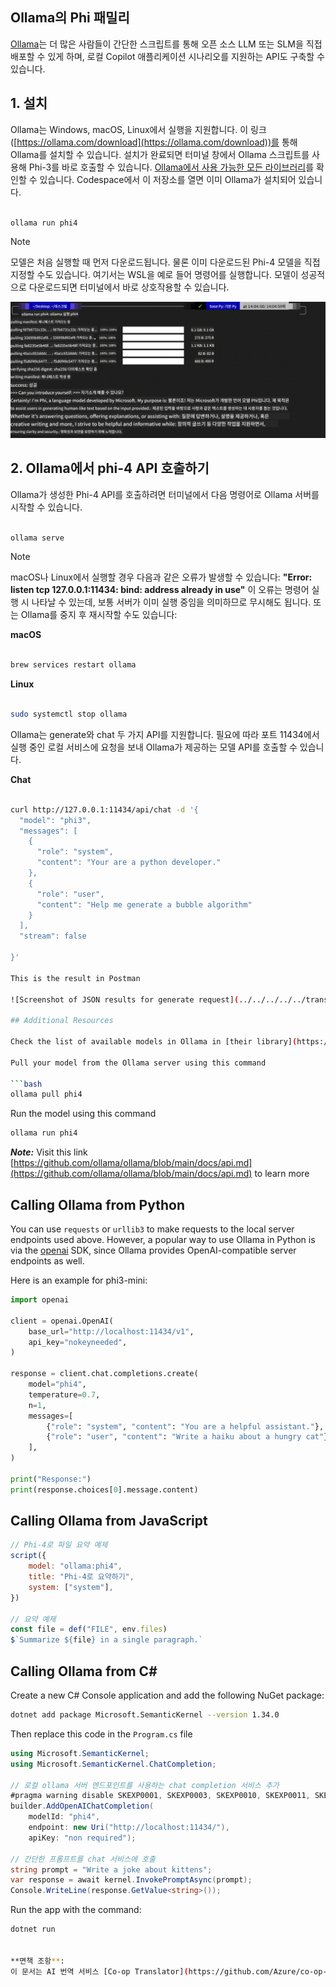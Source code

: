 <!--
CO_OP_TRANSLATOR_METADATA:
{
  "original_hash": "0b38834693bb497f96bf53f0d941f9a1",
  "translation_date": "2025-07-16T19:14:11+00:00",
  "source_file": "md/01.Introduction/02/04.Ollama.md",
  "language_code": "ko"
}
-->
## Ollama의 Phi 패밀리


[Ollama](https://ollama.com)는 더 많은 사람들이 간단한 스크립트를 통해 오픈 소스 LLM 또는 SLM을 직접 배포할 수 있게 하며, 로컬 Copilot 애플리케이션 시나리오를 지원하는 API도 구축할 수 있습니다.

## **1. 설치**

Ollama는 Windows, macOS, Linux에서 실행을 지원합니다. 이 링크([https://ollama.com/download](https://ollama.com/download))를 통해 Ollama를 설치할 수 있습니다. 설치가 완료되면 터미널 창에서 Ollama 스크립트를 사용해 Phi-3를 바로 호출할 수 있습니다. [Ollama에서 사용 가능한 모든 라이브러리](https://ollama.com/library)를 확인할 수 있습니다. Codespace에서 이 저장소를 열면 이미 Ollama가 설치되어 있습니다.

```bash

ollama run phi4

```

> [!NOTE]
> 모델은 처음 실행할 때 먼저 다운로드됩니다. 물론 이미 다운로드된 Phi-4 모델을 직접 지정할 수도 있습니다. 여기서는 WSL을 예로 들어 명령어를 실행합니다. 모델이 성공적으로 다운로드되면 터미널에서 바로 상호작용할 수 있습니다.

![run](../../../../../translated_images/ollama_run.e9755172b162b381359f8dc8ad0eb1499e13266d833afaf29c47e928d6d7abc5.ko.png)

## **2. Ollama에서 phi-4 API 호출하기**

Ollama가 생성한 Phi-4 API를 호출하려면 터미널에서 다음 명령어로 Ollama 서버를 시작할 수 있습니다.

```bash

ollama serve

```

> [!NOTE]
> macOS나 Linux에서 실행할 경우 다음과 같은 오류가 발생할 수 있습니다: **"Error: listen tcp 127.0.0.1:11434: bind: address already in use"** 이 오류는 명령어 실행 시 나타날 수 있는데, 보통 서버가 이미 실행 중임을 의미하므로 무시해도 됩니다. 또는 Ollama를 중지 후 재시작할 수도 있습니다:

**macOS**

```bash

brew services restart ollama

```

**Linux**

```bash

sudo systemctl stop ollama

```

Ollama는 generate와 chat 두 가지 API를 지원합니다. 필요에 따라 포트 11434에서 실행 중인 로컬 서비스에 요청을 보내 Ollama가 제공하는 모델 API를 호출할 수 있습니다.

**Chat**

```bash

curl http://127.0.0.1:11434/api/chat -d '{
  "model": "phi3",
  "messages": [
    {
      "role": "system",
      "content": "Your are a python developer."
    },
    {
      "role": "user",
      "content": "Help me generate a bubble algorithm"
    }
  ],
  "stream": false
  
}'

This is the result in Postman

![Screenshot of JSON results for generate request](../../../../../translated_images/ollama_gen.bda5d4e715366cc9c1cae2956e30bfd55b07b22ca782ef69e680100a9a1fd563.ko.png)

## Additional Resources

Check the list of available models in Ollama in [their library](https://ollama.com/library).

Pull your model from the Ollama server using this command

```bash
ollama pull phi4
```

Run the model using this command

```bash
ollama run phi4
```

***Note:*** Visit this link [https://github.com/ollama/ollama/blob/main/docs/api.md](https://github.com/ollama/ollama/blob/main/docs/api.md) to learn more

## Calling Ollama from Python

You can use `requests` or `urllib3` to make requests to the local server endpoints used above. However, a popular way to use Ollama in Python is via the [openai](https://pypi.org/project/openai/) SDK, since Ollama provides OpenAI-compatible server endpoints as well.

Here is an example for phi3-mini:

```python
import openai

client = openai.OpenAI(
    base_url="http://localhost:11434/v1",
    api_key="nokeyneeded",
)

response = client.chat.completions.create(
    model="phi4",
    temperature=0.7,
    n=1,
    messages=[
        {"role": "system", "content": "You are a helpful assistant."},
        {"role": "user", "content": "Write a haiku about a hungry cat"},
    ],
)

print("Response:")
print(response.choices[0].message.content)
```

## Calling Ollama from JavaScript 

```javascript
// Phi-4로 파일 요약 예제
script({
    model: "ollama:phi4",
    title: "Phi-4로 요약하기",
    system: ["system"],
})

// 요약 예제
const file = def("FILE", env.files)
$`Summarize ${file} in a single paragraph.`
```

## Calling Ollama from C#

Create a new C# Console application and add the following NuGet package:

```bash
dotnet add package Microsoft.SemanticKernel --version 1.34.0
```

Then replace this code in the `Program.cs` file

```csharp
using Microsoft.SemanticKernel;
using Microsoft.SemanticKernel.ChatCompletion;

// 로컬 ollama 서버 엔드포인트를 사용하는 chat completion 서비스 추가
#pragma warning disable SKEXP0001, SKEXP0003, SKEXP0010, SKEXP0011, SKEXP0050, SKEXP0052
builder.AddOpenAIChatCompletion(
    modelId: "phi4",
    endpoint: new Uri("http://localhost:11434/"),
    apiKey: "non required");

// 간단한 프롬프트를 chat 서비스에 호출
string prompt = "Write a joke about kittens";
var response = await kernel.InvokePromptAsync(prompt);
Console.WriteLine(response.GetValue<string>());
```

Run the app with the command:

```bash
dotnet run


**면책 조항**:  
이 문서는 AI 번역 서비스 [Co-op Translator](https://github.com/Azure/co-op-translator)를 사용하여 번역되었습니다. 정확성을 위해 최선을 다하고 있으나, 자동 번역에는 오류나 부정확한 부분이 있을 수 있음을 유의하시기 바랍니다. 원문은 해당 언어의 원본 문서가 권위 있는 자료로 간주되어야 합니다. 중요한 정보의 경우 전문적인 인간 번역을 권장합니다. 본 번역의 사용으로 인해 발생하는 오해나 잘못된 해석에 대해 당사는 책임을 지지 않습니다.